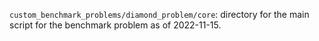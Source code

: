 `custom_benchmark_problems/diamond_problem/core`: directory for the main script for the benchmark problem as of 2022-11-15.

